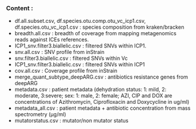 ###  Content : 
* df.all.subset.csv, df.species.otu.comp.otu_vc_icp1.csv, df.species.otu_vc_icp1.csv : species composition from kraken/bracken
* breadth.all.csv : breadth of coverage from mapping metagenomics reads against ICEs references.
* ICP1_snv.filter3.biallelic.csv : filtered SNVs within ICP1. 
* snv.all.csv : SNV profile from  inStrain
* snv.filter3.biallelic.csv : filtered SNVs within Vc
* ICP1_snv.filter3.biallelic.csv : filtered SNVs within ICP1
* cov.all.csv : Coverage profile from inStrain
* merge_quant_subtype_deepARG.csv : antibiotics resistance genes from deepARG
* metadata.csv : patient metadata (dehydration status: 1: mild, 2: moderate, 3:severe; sex: 1: male, 2: female; AZI, CIP and DOX are concentrations of Azithromycin, Ciprofloxacin and Doxycycline in ug/ml)
* metadata_all.csv : patient metadata + antibiotic concentration from mass spectrometry (µg/ml)
* mutatorstatus.csv : mutator/non mutator status 


  
